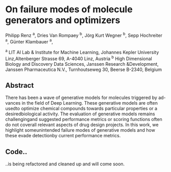 # On failure modes of molecule generators and optimizers
Philipp Renz <sup>a</sup>, 
Dries Van Rompaey  <sup>b</sup>, 
Jörg Kurt Wegner  <sup>b</sup>, 
Sepp Hochreiter  <sup>a</sup>, 
Günter Klambauer  <sup>a</sup>, 

<sup>a</sup> LIT AI Lab & Institute for Machine Learning, Johannes Kepler University Linz,Altenberger Strasse 69, A-4040 Linz, Austria
<sup>b</sup> High Dimensional Biology and Discovery Data Sciences, Janssen Research &Development, Janssen Pharmaceutica N.V., Turnhoutseweg 30, Beerse B-2340, Belgium

## Abstract
There has been a wave of generative models for molecules triggered by ad-vances in the field of Deep Learning.  These generative models are often usedto optimize chemical compounds towards particular properties or a desiredbiological activity.  The evaluation of generative models remains challengingand suggested performance metrics or scoring functions often do not coverall relevant aspects of drug design projects.  In this work, we highlight someunintended failure modes of generative models and how these evade detectionby current performance metrics.

## Code..
..is being refactored and cleaned up and will come soon.
